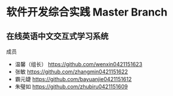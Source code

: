 # 软件开发综合实践 Master Branch
## 在线英语中文交互式学习系统

成员
* 温馨（组长） https://github.com/wenxin0421151623
* 张敏        https://github.com/zhangmin0421151622
* 霸元婕      https://github.com/bayuanjie0421151612
* 朱璧如      https://github.com/zhubiru0421151609